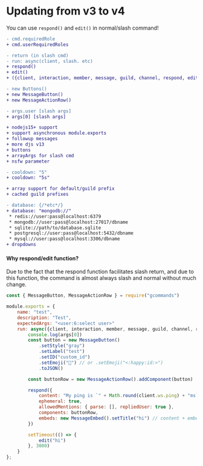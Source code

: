 # Updating from v3 to v4
You can use `respond()` and `edit()` in normal/slash command!

```diff
- cmd.requiredRole
+ cmd.userRequiredRoles

- return (in slash cmd)
- run: async(client, slash. etc)
+ respond()
+ edit()
+ ({client, interaction, member, message, guild, channel, respond, edit}, arrayArgs, args)

- new Buttons()
+ new MessageButton()
+ new MessageActionRow()

- args.user [slash args]
+ args[0] [slash args]

+ nodejs15+ support
+ support asynchronous module.exports
+ followup messages
+ more djs v13
+ buttons
+ arrayArgs for slash cmd
+ nsfw parameter

- cooldown: "5"
+ cooldown: "5s"

+ array support for default/guild prefix
+ cached guild prefixes

- database: {/*etc*/}
+ database: "mongodb://"
 * redis://user:pass@localhost:6379
 * mongodb://user:pass@localhost:27017/dbname
 * sqlite://path/to/database.sqlite
 * postgresql://user:pass@localhost:5432/dbname
 * mysql://user:pass@localhost:3306/dbname
+ dropdowns
```

#### Why respond/edit function?
Due to the fact that the respond function facilitates slash return, and due to this function, the command is almost always slash and normal without much change.

```js {6,9,14,17}
const { MessageButton, MessageActionRow } = require("gcommands")

module.exports = {
	name: "test",
	description: "Test",
	expectedArgs: "<user:6:select user>"
	run: async({client, interaction, member, message, guild, channel, respond, edit}, args) => {
		console.log(args[0])
		const button = new MessageButton()
			.setStyle("gray")
			.setLabel("test")
			.setID("custom_id")
			.setEmoji("💚") // or .setEmoji("<:happy:id:>")
			.toJSON()

		const buttonRow = new MessageActionRow().addComponent(button)

		respond({
			content: "My ping is `" + Math.round(client.ws.ping) + "ms`",
			ephemeral: true,
			allowedMentions: { parse: [], repliedUser: true },
			components: buttonRow,
			embeds: new MessageEmbed().setTitle("hi") // content + embed
		})

		setTimeout(() => {
			edit("hi")
		}, 3000)
	}
};
```